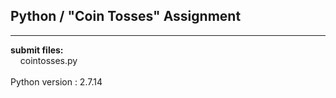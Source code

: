 ## Python / "Coin Tosses" Assignment

----

**submit files:**<br />
&nbsp;&nbsp;&nbsp;&nbsp;cointosses.py<br />
<br />
Python version : 2.7.14<br />
<br />